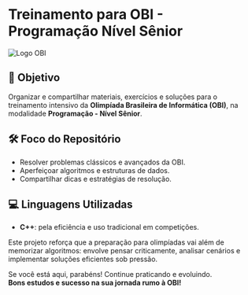 # Treinamento para OBI - Programação Nível Sênior

![Logo OBI](https://obmep.net.br/wp-content/uploads/2024/07/obi-olimpiada-inscrever.png)

## 🎯 Objetivo

Organizar e compartilhar materiais, exercícios e soluções para o treinamento intensivo da **Olimpíada Brasileira de Informática (OBI)**, na modalidade **Programação - Nível Sênior**.

## 🛠️ Foco do Repositório

- Resolver problemas clássicos e avançados da OBI.
- Aperfeiçoar algoritmos e estruturas de dados.
- Compartilhar dicas e estratégias de resolução.

## 💻 Linguagens Utilizadas

- **C++**: pela eficiência e uso tradicional em competições.

Este projeto reforça que a preparação para olimpíadas vai além de memorizar algoritmos: envolve pensar criticamente, analisar cenários e implementar soluções eficientes sob pressão.

Se você está aqui, parabéns! Continue praticando e evoluindo.  
**Bons estudos e sucesso na sua jornada rumo à OBI!**
